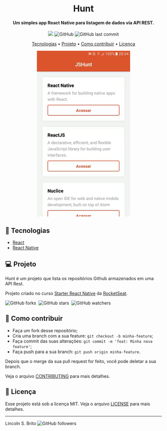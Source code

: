 <h1 align="center">
  Hunt
</h1>
<h4 align="center">Um simples app React Native para listagem de dados via API REST.</h4>

<p align="center">
<img src="https://img.shields.io/static/v1?label=PR&message=Welcome&color=success" />
<img alt="GitHub" src="https://img.shields.io/github/license/lincolnbrito/hunt?color=7159c1">
<img alt="GitHub last commit" src="https://img.shields.io/github/last-commit/lincolnbrito/hunt?color=7159c1">
</p>

<p align="center">
  <a href="#rocket-tecnologias">Tecnologias</a> •
  <a href="#computer-projeto">Projeto</a> •
  <a href="#construction-como-contribuir">Como contribuir</a> •
  <a href="#memo-licença">Licença</a> 
</p>

<p align="center">
<img src="demo.gif">
</p>

## :rocket: Tecnologias

- [React](https://reactjs.org)
- [React Native](https://facebook.github.io/react-native/)

## :computer: Projeto

Hunt é um projeto que lista os repositórios Github armazenados em uma API Rest.

Projeto criado no curso [Starter React Native](https://rocketseat.com.br/starter/curso-gratuito-react-native) da [RocketSeat](https://rocketseat.com.br/).

<img alt="GitHub forks" src="https://img.shields.io/github/forks/lincolnbrito/hunt?style=social">&nbsp;
<img alt="GitHub stars" src="https://img.shields.io/github/stars/lincolnbrito/hunt?style=social">&nbsp;
<img alt="GitHub watchers" src="https://img.shields.io/github/watchers/lincolnbrito/hunt?style=social">

## :construction: Como contribuir

- Faça um fork desse repositório;
- Cria uma branch com a sua feature: `git checkout -b minha-feature`;
- Faça commit das suas alterações: `git commit -m 'feat: Minha nova feature'`;
- Faça push para a sua branch: `git push origin minha-feature`.

Depois que o merge da sua pull request for feito, você pode deletar a sua branch.

Veja o arquivo [CONTRIBUTING](CONTRIBUTING.md) para mais detalhes.

## :memo: Licença

Esse projeto está sob a licença MIT. Veja o arquivo [LICENSE](LICENSE.md) para mais detalhes.

---
Lincoln S. Brito <img alt="GitHub followers" src="https://img.shields.io/github/followers/lincolnbrito?label=Siga-me&style=social">
